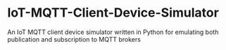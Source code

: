 # IoT-MQTT-Client-Device-Simulator
An IoT MQTT client device simulator written in Python for emulating both publication and subscription to MQTT brokers
